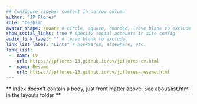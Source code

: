 ```yaml
---
## Configure sidebar content in narrow column
author: "JP Flores"
role: "he/him"
avatar_shape: square # circle, square, rounded, leave blank to exclude
show_social_links: true # specify social accounts in site config
audio_link_label: "" # leave blank to exclude
link_list_label: "Links" # bookmarks, elsewhere, etc.
link_list:
 -  name: CV
    url: https://jpflores-13.github.io/cv/jpflores-cv.html
 -  name: Resume
    url: https://jpflores-13.github.io/cv/jpflores-resume.html
---
```


** index doesn't contain a body, just front matter above.
See about/list.html in the layouts folder **